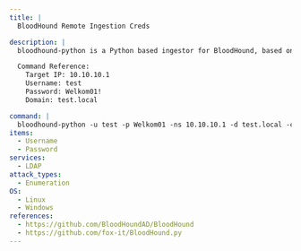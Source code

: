 ```yaml
---
title: |
  BloodHound Remote Ingestion Creds

description: |
  bloodhound-python is a Python based ingestor for BloodHound, based on Impacket. It allows you to remotely collect data for bloodhound by querying LDAP

  Command Reference:
  	Target IP: 10.10.10.1
  	Username: test
  	Password: Welkom01!
  	Domain: test.local

command: |
  bloodhound-python -u test -p Welkom01 -ns 10.10.10.1 -d test.local -c All
items:
  - Username
  - Password
services:
  - LDAP
attack_types:
  - Enumeration
OS:
  - Linux
  - Windows
references:
  - https://github.com/BloodHoundAD/BloodHound
  - https://github.com/fox-it/BloodHound.py
---
```

